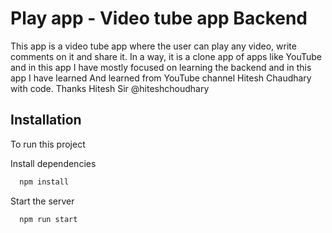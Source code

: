 
# Play app - Video tube app Backend

This app is a video tube app where the user can play any video, write comments on it and share it. In a way, it is a clone app of apps like YouTube and in this app I have mostly focused on learning the backend and in this app I have learned And learned from YouTube channel Hitesh Chaudhary with code. Thanks Hitesh Sir @hiteshchoudhary

## Installation

To run this project

Install dependencies

```bash
  npm install
```

Start the server

```bash
  npm run start
```

